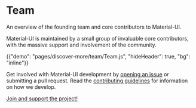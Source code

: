 # Team

<p class="description">An overview of the founding team and core contributors to Material-UI.</p>

Material-UI is maintained by a small group of invaluable core contributors, with the massive support and involvement of the community.

{{"demo": "pages/discover-more/team/Team.js", "hideHeader": true, "bg": "inline"}}

Get involved with Material-UI development by [opening an issue](https://github.com/mui-org/material-ui/issues/new) or submitting a pull request.
Read the [contributing guidelines](https://github.com/mui-org/material-ui/blob/master/CONTRIBUTING.md) for information on how we develop.

[Join and support the project!](/getting-started/faq/#material-ui-is-awesome-how-can-i-support-the-project)
